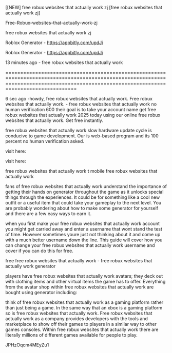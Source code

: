 [[NEW] free robux websites that actually work zj [free robux websites that actually work zj]

Free-Robux-websites-that-actually-work-zj

free robux websites that actually work zj

Roblox Generator - https://appbitly.com/updJi

Roblox Generator - https://appbitly.com/updJi

13 minutes ago - free robux websites that actually work

==========================================================================================================================================================================================

6 sec ago -howdy, free robux websites that actually work. Free robux websites that actually work. - free robux websites that actually work no human verification 600 their goal is to take your account name get free robux websites that actually work 2025 today using our online free robux websites that actually work. Get free instantly.

free robux websites that actually work slow hardware update cycle is conducive to game development. Our is web-based program and its 100 percent no human verification asked.

visit here:

visit here:

free robux websites that actually work t mobile free robux websites that actually work

fans of free robux websites that actually work understand the importance of getting their hands on generator throughout the game as it unlocks special things through the experiences. It could be for something like a cool new outfit or a useful item that could take your gameplay to the next level. You are probably wondering about how to make some generator for yourself and there are a few easy ways to earn it.

when you first make your free robux websites that actually work account you might get carried away and enter a username that wont stand the test of time. However sometimes youre just not thinking about it and come up with a much better username down the line. This guide will cover how you can change your free robux websites that actually work username and cover if you can do this for free.

free free robux websites that actually work - free robux websites that actually work generator

players have free robux websites that actually work avatars; they deck out with clothing items and other virtual items the game has to offer. Everything from the avatar shop within free robux websites that actually work are bought using generator including:

think of free robux websites that actually work as a gaming platform rather than just being a game. In the same way that an xbox is a gaming platform so is free robux websites that actually work. Free robux websites that actually work as a company provides developers with the tools and marketplace to show off their games to players in a similar way to other games consoles. Within free robux websites that actually work there are literally millions of different games available for people to play.

JPHzOqcm4MEyZu1

